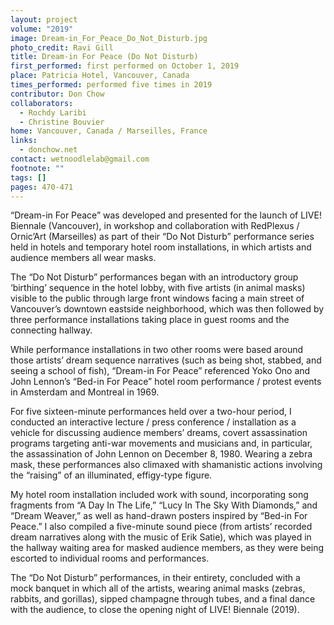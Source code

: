```yaml
---
layout: project
volume: "2019"
image: Dream-in_For_Peace_Do_Not_Disturb.jpg
photo_credit: Ravi Gill
title: Dream-in For Peace (Do Not Disturb)
first_performed: first performed on October 1, 2019
place: Patricia Hotel, Vancouver, Canada
times_performed: performed five times in 2019
contributor: Don Chow
collaborators:
  - Rochdy Laribi
  - Christine Bouvier
home: Vancouver, Canada / Marseilles, France
links:
  - donchow.net
contact: wetnoodlelab@gmail.com
footnote: ""
tags: []
pages: 470-471
---
```


“Dream-in For Peace” was developed and presented for the launch of LIVE! Biennale (Vancouver), in workshop and collaboration with RedPlexus / Ornic’Art (Marseilles) as part of their “Do Not Disturb” performance series held in hotels and temporary hotel room installations, in which artists and audience members all wear masks.

The “Do Not Disturb” performances began with an introductory group ‘birthing’ sequence in the hotel lobby, with five artists (in animal masks) visible to the public through large front windows facing a main street of Vancouver’s downtown eastside neighborhood, which was then followed by three performance installations taking place in guest rooms and the connecting hallway.

While performance installations in two other rooms were based around those artists’ dream sequence narratives (such as being shot, stabbed, and seeing a school of fish), “Dream-in For Peace” referenced Yoko Ono and John Lennon’s “Bed-in For Peace” hotel room performance / protest events in Amsterdam and Montreal in 1969.

For five sixteen-minute performances held over a two-hour period, I conducted an interactive lecture / press conference / installation as a vehicle for discussing audience members’ dreams, covert assassination programs targeting anti-war movements and musicians and, in particular, the assassination of John Lennon on December 8, 1980. Wearing a zebra mask, these performances also climaxed with shamanistic actions involving the “raising” of an illuminated, effigy-type figure.

My hotel room installation included work with sound, incorporating song fragments from “A Day In The Life,” “Lucy In The Sky With Diamonds,” and “Dream Weaver,” as well as hand-drawn posters inspired by “Bed-in For Peace.” I also compiled a five-minute sound piece (from artists’ recorded dream narratives along with the music of Erik Satie), which was played in the hallway waiting area for masked audience members, as they were being escorted to individual rooms and performances.

The “Do Not Disturb” performances, in their entirety, concluded with a mock banquet in which all of the artists, wearing animal masks (zebras, rabbits, and gorillas), sipped champagne through tubes, and a final dance with the audience, to close the opening night of LIVE! Biennale (2019).
